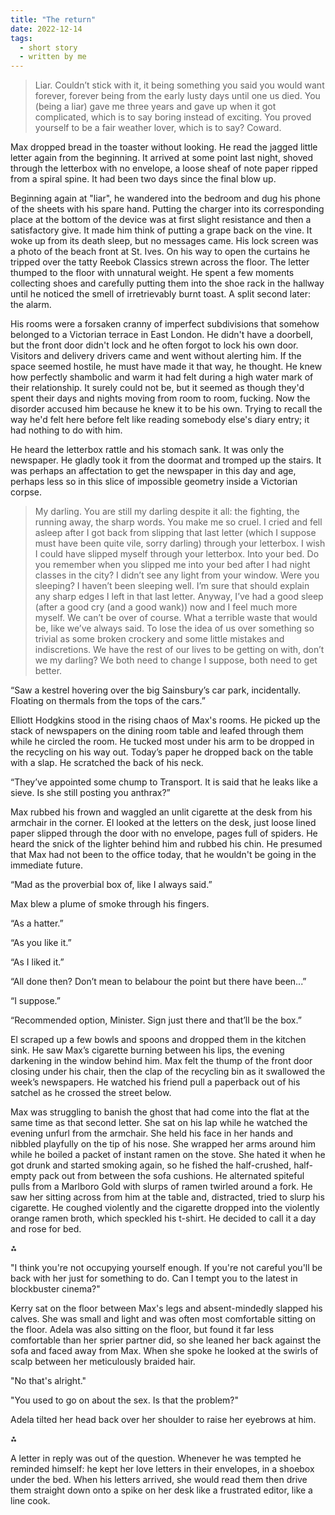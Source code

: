 ```yaml
---
title: "The return"
date: 2022-12-14
tags:
  - short story
  - written by me
---
```


> Liar. Couldn’t stick with it, it being something you said you would want forever, forever being from the early lusty days until one us died. You (being a liar) gave me three years and gave up when it got complicated, which is to say boring instead of exciting. You proved yourself to be a fair weather lover, which is to say? Coward.

Max dropped bread in the toaster without looking. He read the jagged little letter again from the beginning. It arrived at some point last night, shoved through the letterbox with no envelope, a loose sheaf of note paper ripped from a spiral spine. It had been two days since the final blow up. 

Beginning again at "liar", he wandered into the bedroom and dug his phone of the sheets with his spare hand. Putting the charger into its corresponding place at the bottom of the device was at first slight resistance and then a satisfactory give. It made him think of putting a grape back on the vine. It woke up from its death sleep, but no messages came. His lock screen was a photo of the beach front at St. Ives. On his way to open the curtains he tripped over the tatty Reebok Classics strewn across the floor. The letter thumped to the floor with unnatural weight. He spent a few moments collecting shoes and carefully putting them into the shoe rack in the hallway until he noticed the smell of irretrievably burnt toast. A split second later: the alarm.

His rooms were a forsaken cranny of imperfect subdivisions that somehow belonged to a Victorian terrace in East London. He didn't have a doorbell, but the front door didn't lock and he often forgot to lock his own door. Visitors and delivery drivers came and went without alerting him. If the space seemed hostile, he must have made it that way, he thought. He knew how perfectly shambolic and warm it had felt during a high water mark of their relationship. It surely could not be, but it seemed as though they'd spent their days and nights moving from room to room, fucking. Now the disorder accused him because he knew it to be his own. Trying to recall the way he'd felt here before felt like reading somebody else's diary entry; it had nothing to do with him.

He heard the letterbox rattle and his stomach sank. It was only the newspaper. He gladly took it from the doormat and tromped up the stairs. It was perhaps an affectation to get the newspaper in this day and age, perhaps less so in this slice of impossible geometry inside a Victorian corpse.

> My darling. You are still my darling despite it all: the fighting, the running away, the sharp words. You make me so cruel. I cried and fell asleep after I got back from slipping that last letter (which I suppose must have been quite vile, sorry darling) through your letterbox. I wish I could have slipped myself through your letterbox. Into your bed. Do you remember when you slipped me into your bed after I had night classes in the city? I didn’t see any light from your window. Were you sleeping? I haven’t been sleeping well. I’m sure that should explain any sharp edges I left in that last letter. Anyway, I’ve had a good sleep (after a good cry (and a good wank)) now and I feel much more myself. We can’t be over of course. What a terrible waste that would be, like we’ve always said. To lose the idea of us over something so trivial as some broken crockery and some little mistakes and indiscretions. We have the rest of our lives to be getting on with, don’t we my darling? We both need to change I suppose, both need to get better.

“Saw a kestrel hovering over the big Sainsbury’s car park, incidentally. Floating on thermals from the tops of the cars.”

Elliott Hodgkins stood in the rising chaos of Max's rooms. He picked up the stack of newspapers on the dining room table and leafed through them while he circled the room. He tucked most under his arm to be dropped in the recycling on his way out. Today’s paper he dropped back on the table with a slap. He scratched the back of his neck.

“They’ve appointed some chump to Transport. It is said that he leaks like a sieve. Is she still posting you anthrax?”

Max rubbed his frown and waggled an unlit cigarette at the desk from his armchair in the corner. El looked at the letters on the desk, just loose lined paper slipped through the door with no envelope, pages full of spiders. He heard the snick of the lighter behind him and rubbed his chin. He presumed that Max had not been to the office today, that he wouldn't be going in the immediate future.

“Mad as the proverbial box of, like I always said.”

Max blew a plume of smoke through his fingers.

“As a hatter.”

“As you like it.”

“As I liked it.”

“All done then? Don’t mean to belabour the point but there have been...”

“I suppose.”

“Recommended option, Minister. Sign just there and that’ll be the box.”

El scraped up a few bowls and spoons and dropped them in the kitchen sink. He saw Max’s cigarette burning between his lips, the evening darkening in the window behind him. Max felt the thump of the front door closing under his chair, then the clap of the recycling bin as it swallowed the week’s newspapers. He watched his friend pull a paperback out of his satchel as he crossed the street below.

Max was struggling to banish the ghost that had come into the flat at the same time as that second letter. She sat on his lap while he watched the evening unfurl from the armchair. She held his face in her hands and nibbled playfully on the tip of his nose. She wrapped her arms around him while he boiled a packet of instant ramen on the stove. She hated it when he got drunk and started smoking again, so he fished the half-crushed, half-empty pack out from between the sofa cushions. He alternated spiteful pulls from a Marlboro Gold with slurps of ramen twirled around a fork. He saw her sitting across from him at the table and, distracted, tried to slurp his cigarette. He coughed violently and the cigarette dropped into the violently orange ramen broth, which speckled his t-shirt. He decided to call it a day and rose for bed.

⁂

"I think you're not occupying yourself enough. If you're not careful you'll be back with her just for something to do. Can I tempt you to the latest in blockbuster cinema?"

Kerry sat on the floor between Max's legs and absent-mindedly slapped his calves. She was small and light and was often most comfortable sitting on the floor. Adela was also sitting on the floor, but found it far less comfortable than her sprier partner did, so she leaned her back against the sofa and faced away from Max. When she spoke he looked at the swirls of scalp between her meticulously braided hair.

"No that's alright."

"You used to go on about the sex. Is that the problem?"

Adela tilted her head back over her shoulder to raise her eyebrows at him.

⁂

A letter in reply was out of the question. Whenever he was tempted he reminded himself: he kept her love letters in their envelopes, in a shoebox under the bed. When his letters arrived, she would read them then drive them straight down onto a spike on her desk like a frustrated editor, like a line cook.